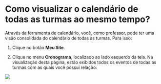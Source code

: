 # Como visualizar o calendário de todas as turmas ao mesmo tempo?

Através da ferramenta de calendário, você, como professor, pode ter uma visão consolidada do calendário de todas as turmas. Para isso:

1. Clique no botão **Meu Site**.

2. Clique no menu **Cronograma**, localizado ao lado esquerdo da tela. Na visualização desta página, estão exibidos todos os eventos de todas as turmas com as quais você possui relação: 

![](https://raw.githubusercontent.com/mupi/readinweb-docs/master/images/calendar.png)